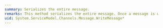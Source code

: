 ```yaml
---
summary: Serializes the entire message.
remarks: This method serializes the entire message. Once a message is written, it cannot be rewritten unless there is a <xref:System.ServiceModel.Channels.MessageBuffer> for the message.
uid: System.ServiceModel.Channels.Message.WriteMessage*
---
```


